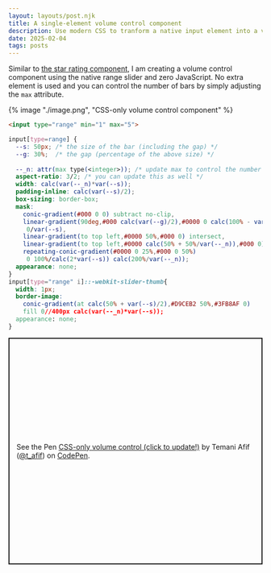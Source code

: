 ```yaml
---
layout: layouts/post.njk
title: A single-element volume control component 
description: Use modern CSS to tranform a native input element into a volume control component
date: 2025-02-04
tags: posts
---
```


Similar to [the star rating component](/star-rating/), I am creating a volume control component using the native range slider and zero JavaScript. No extra element is used and you can control the number of bars by simply adjusting the `max` attribute.

{% image "./image.png", "CSS-only volume control component" %}

```html
<input type="range" min="1" max="5">
```

```css
input[type=range] {
  --s: 50px; /* the size of the bar (including the gap) */
  --g: 30%;  /* the gap (percentage of the above size) */
  
  --_n: attr(max type(<integer>)); /* update max to control the number of bars */
  aspect-ratio: 3/2; /* you can update this as well */
  width: calc(var(--_n)*var(--s));
  padding-inline: calc(var(--s)/2);
  box-sizing: border-box;
  mask:
    conic-gradient(#000 0 0) subtract no-clip,
    linear-gradient(90deg,#000 calc(var(--g)/2),#0000 0 calc(100% - var(--g)/2),#000 0) 
     0/var(--s),
    linear-gradient(to top left,#0000 50%,#000 0) intersect,
    linear-gradient(to top left,#0000 calc(50% + 50%/var(--_n)),#000 0),
    repeating-conic-gradient(#0000 0 25%,#000 0 50%)
     0 100%/calc(2*var(--s)) calc(200%/var(--_n));
  appearance: none;
}
input[type="range" i]::-webkit-slider-thumb{
  width: 1px;
  border-image: 
    conic-gradient(at calc(50% + var(--s)/2),#D9CEB2 50%,#3FB8AF 0)
    fill 0//400px calc(var(--_n)*var(--s));
  appearance: none;
}
```

<p class="codepen" data-height="450" data-default-tab="result" data-slug-hash="mybYpPW" data-pen-title="CSS-only volume control (click to update!)" data-preview="true" data-user="t_afif" style="height: 450px; box-sizing: border-box; display: flex; align-items: center; justify-content: center; border: 2px solid; margin: 1em 0; padding: 1em;">
  <span>See the Pen <a href="https://codepen.io/t_afif/pen/mybYpPW">
  CSS-only volume control (click to update!)</a> by Temani Afif (<a href="https://codepen.io/t_afif">@t_afif</a>)
  on <a href="https://codepen.io">CodePen</a>.</span>
</p>
<script async src="https://public.codepenassets.com/embed/index.js"></script>